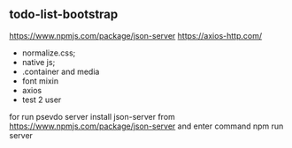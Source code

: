 ## todo-list-bootstrap

https://www.npmjs.com/package/json-server
https://axios-http.com/

- normalize.css;
- native js;
- .container and media
- font mixin
- axios
- test 2 user

for run psevdo server install json-server from https://www.npmjs.com/package/json-server
 and enter command npm run server